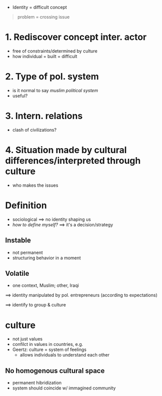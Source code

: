 - Identity = difficult concept

> problem = crossing issue

# 1. Rediscover concept inter. actor

- free of constraints/determined by culture
- how individual = built = difficult

# 2. Type of pol. system

- is it normal to say *muslim political system*
- useful?

# 3. Intern. relations

- clash of civilizations?

# 4. Situation made by cultural differences/interpreted through culture

- who makes the issues

# Definition

- sociological $\implies$ no identity shaping us
- *how to define myself?*
$\implies$ it's a <hl>decision</hl>/strategy

## Instable

- not permanent
- structuring behavior in a moment

## Volatile

- one context, Muslim; other, Iraqi


$\implies$ identity manipulated by pol. entrepreneurs
(according to expectations)

$\implies$ identify to group & culture

# culture

- not just values
- confilct in values in countries, e.g.
- Geertz: culture = system of feelings
    - allows individuals to understand each other

## No homogenous cultural space

- permanent hibridization
- system should coincide w/ immagined community